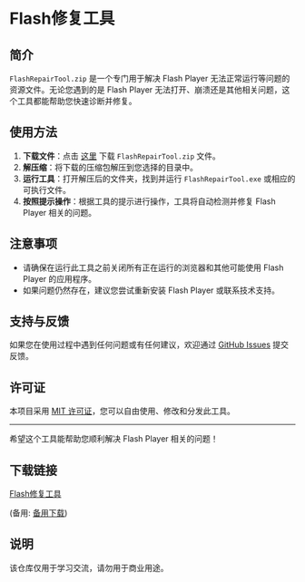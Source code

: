 # Flash修复工具

## 简介

`FlashRepairTool.zip` 是一个专门用于解决 Flash Player 无法正常运行等问题的资源文件。无论您遇到的是 Flash Player 无法打开、崩溃还是其他相关问题，这个工具都能帮助您快速诊断并修复。

## 使用方法

1. **下载文件**：点击 [这里](FlashRepairTool.zip) 下载 `FlashRepairTool.zip` 文件。
2. **解压缩**：将下载的压缩包解压到您选择的目录中。
3. **运行工具**：打开解压后的文件夹，找到并运行 `FlashRepairTool.exe` 或相应的可执行文件。
4. **按照提示操作**：根据工具的提示进行操作，工具将自动检测并修复 Flash Player 相关的问题。

## 注意事项

- 请确保在运行此工具之前关闭所有正在运行的浏览器和其他可能使用 Flash Player 的应用程序。
- 如果问题仍然存在，建议您尝试重新安装 Flash Player 或联系技术支持。

## 支持与反馈

如果您在使用过程中遇到任何问题或有任何建议，欢迎通过 [GitHub Issues](https://github.com/your-repo/issues) 提交反馈。

## 许可证

本项目采用 [MIT 许可证](LICENSE)，您可以自由使用、修改和分发此工具。

---

希望这个工具能帮助您顺利解决 Flash Player 相关的问题！

## 下载链接
[Flash修复工具](https://pan.quark.cn/s/2a5b07641b38) 

(备用: [备用下载](https://pan.baidu.com/s/1pt7dFjHIVw9OpOMqNLAoWw?pwd=1234))

## 说明

该仓库仅用于学习交流，请勿用于商业用途。
